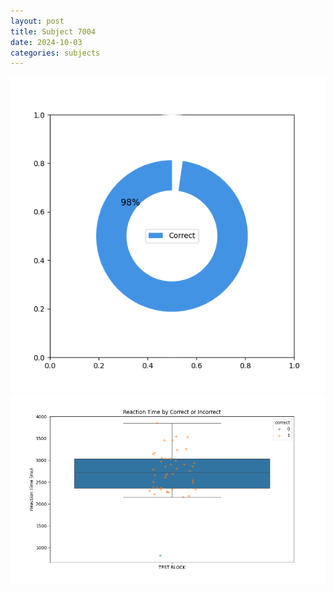 ```yaml
---
layout: post
title: Subject 7004
date: 2024-10-03
categories: subjects
---
```


![](data/7004/run-2/7004_DSST_acc_{sub}.png)
![](data/7004/run-2/7004_DSST_rt.png)
